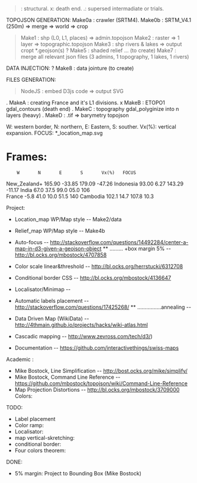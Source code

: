 >: structural.	x: death end.	.: supersed intermadiate or trials.

TOPOJSON GENERATION:
	Make0a 		: crawler (SRTM4).
	Make0b 		: SRTM_V4.1 (250m) => merge => world => crop 	
>	Make1		: shp (L0, L1, places) => admin.topojson
>	Make2		: raster => 1 layer => topographic.topojson
>	Make3		: shp rivers & lakes => output cropt *.geojson(s)
?	Make5		: shaded relief ... (to create)
>	Make7		: merge all relevant json files (3 admins, 1 topography, 1 lakes, 1 rivers)

DATA INJECTION:
?	Make8 		: data jointure (to create)

FILES GENERATION:
>	NodeJS 		: embed D3js code => output SVG



.	MakeA		: creating France and it's L1 divisions.
x	MakeB		: ETOPO1 gdal_contours (death end)
.	MakeC		: topography gdal_polyginize into n layers (heavy)
.	MakeD		: .tif => barymetry topojson

W: western border, N: northern, E: Eastern, S: souther. Vx(%): vertical expansion. FOCUS: *_location_map.svg
# Frames:
		W		N 		E 		S 		Vx(%)	FOCUS
New_Zealand+	165.90	-33.85	179.09	-47.26
Indonesia 		93.00 	6.27 	143.29 	-11.17
India 	67.0   37.5  99.0 05.0 106	
France 	-5.8   41.0  10.0 51.5 140
Cambodia 102.1 14.7 107.8 10.3



Project:
* Location_map WP/Map style		-- Make2/data
* Relief_map WP/Map style    	-- Make4b
* Auto-focus                 	-- http://stackoverflow.com/questions/14492284/center-a-map-in-d3-given-a-geojson-object
** ......... +box margin 5% 	-- http://bl.ocks.org/mbostock/4707858
* Color scale linear&threshold 	-- http://bl.ocks.org/herrstucki/6312708
* Conditional border CSS	 	-- http://bl.ocks.org/mbostock/4136647
* Localisator/Minimap			-- 

* Automatic labels placement 	-- http://stackoverflow.com/questions/17425268/
** ................annealing 	--
* Data Driven Map (WikiData) 	-- http://4thmain.github.io/projects/hacks/wiki-atlas.html
* Cascadic mapping 				-- http://www.zevross.com/tech/d3/)
* Documentation 				-- https://github.com/interactivethings/swiss-maps


Academic :
* Mike Bostock, Line Simplification -- http://bost.ocks.org/mike/simplify/
* Mike Bostock, Command Line Reference -- https://github.com/mbostock/topojson/wiki/Command-Line-Reference
* Map Projection Distortions -- http://bl.ocks.org/mbostock/3709000
Colors:



TODO:
- Label placement
- Color ramp: 
- Localisator:
- map vertical-skretching:
- conditional border:
- Four colors theorem:

DONE:
- 5% margin: Project to Bounding Box (Mike Bostock)